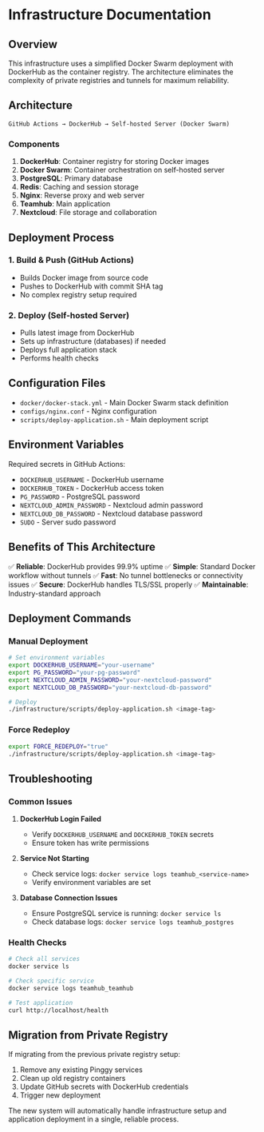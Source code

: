 # Infrastructure Documentation

## Overview

This infrastructure uses a simplified Docker Swarm deployment with DockerHub as the container registry. The architecture eliminates the complexity of private registries and tunnels for maximum reliability.

## Architecture

```
GitHub Actions → DockerHub → Self-hosted Server (Docker Swarm)
```

### Components

1. **DockerHub**: Container registry for storing Docker images
2. **Docker Swarm**: Container orchestration on self-hosted server
3. **PostgreSQL**: Primary database
4. **Redis**: Caching and session storage
5. **Nginx**: Reverse proxy and web server
6. **Teamhub**: Main application
7. **Nextcloud**: File storage and collaboration

## Deployment Process

### 1. Build & Push (GitHub Actions)

- Builds Docker image from source code
- Pushes to DockerHub with commit SHA tag
- No complex registry setup required

### 2. Deploy (Self-hosted Server)

- Pulls latest image from DockerHub
- Sets up infrastructure (databases) if needed
- Deploys full application stack
- Performs health checks

## Configuration Files

- `docker/docker-stack.yml` - Main Docker Swarm stack definition
- `configs/nginx.conf` - Nginx configuration
- `scripts/deploy-application.sh` - Main deployment script

## Environment Variables

Required secrets in GitHub Actions:

- `DOCKERHUB_USERNAME` - DockerHub username
- `DOCKERHUB_TOKEN` - DockerHub access token
- `PG_PASSWORD` - PostgreSQL password
- `NEXTCLOUD_ADMIN_PASSWORD` - Nextcloud admin password
- `NEXTCLOUD_DB_PASSWORD` - Nextcloud database password
- `SUDO` - Server sudo password

## Benefits of This Architecture

✅ **Reliable**: DockerHub provides 99.9% uptime
✅ **Simple**: Standard Docker workflow without tunnels
✅ **Fast**: No tunnel bottlenecks or connectivity issues
✅ **Secure**: DockerHub handles TLS/SSL properly
✅ **Maintainable**: Industry-standard approach

## Deployment Commands

### Manual Deployment

```bash
# Set environment variables
export DOCKERHUB_USERNAME="your-username"
export PG_PASSWORD="your-pg-password"
export NEXTCLOUD_ADMIN_PASSWORD="your-nextcloud-password"
export NEXTCLOUD_DB_PASSWORD="your-nextcloud-db-password"

# Deploy
./infrastructure/scripts/deploy-application.sh <image-tag>
```

### Force Redeploy

```bash
export FORCE_REDEPLOY="true"
./infrastructure/scripts/deploy-application.sh <image-tag>
```

## Troubleshooting

### Common Issues

1. **DockerHub Login Failed**

   - Verify `DOCKERHUB_USERNAME` and `DOCKERHUB_TOKEN` secrets
   - Ensure token has write permissions

2. **Service Not Starting**

   - Check service logs: `docker service logs teamhub_<service-name>`
   - Verify environment variables are set

3. **Database Connection Issues**
   - Ensure PostgreSQL service is running: `docker service ls`
   - Check database logs: `docker service logs teamhub_postgres`

### Health Checks

```bash
# Check all services
docker service ls

# Check specific service
docker service logs teamhub_teamhub

# Test application
curl http://localhost/health
```

## Migration from Private Registry

If migrating from the previous private registry setup:

1. Remove any existing Pinggy services
2. Clean up old registry containers
3. Update GitHub secrets with DockerHub credentials
4. Trigger new deployment

The new system will automatically handle infrastructure setup and application deployment in a single, reliable process.
